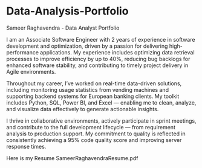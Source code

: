 # Data-Analysis-Portfolio
Sameer Raghavendra - Data Analyst Portfolio


I am an Associate Software Engineer with 2 years of experience in software development and optimization, driven by a passion for delivering high-performance applications. My experience includes optimizing data retrieval processes to improve efficiency by up to 40%, reducing bug backlogs for enhanced software stability, and contributing to timely project delivery in Agile environments.

Throughout my career, I’ve worked on real-time data-driven solutions, including monitoring usage statistics from vending machines and supporting backend systems for European banking clients. My toolkit includes Python, SQL, Power BI, and Excel — enabling me to clean, analyze, and visualize data effectively to generate actionable insights.

I thrive in collaborative environments, actively participate in sprint meetings, and contribute to the full development lifecycle — from requirement analysis to production support. My commitment to quality is reflected in consistently achieving a 95% code quality score and improving server response times.

Here is my Resume 
SameerRaghavendraResume.pdf
